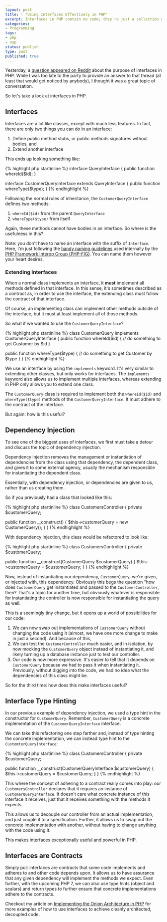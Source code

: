 ```yaml
---
layout: post
title: ! "Using Interfaces Effectively in PHP"
excerpt: Interfaces in PHP contain no code; they're just a collection of thoughts. How is this useful?
categories:
- Programming
tags:
- php
- oop
status: publish
type: post
published: true
---
```


Yesterday, a
[question appeared on Reddit](http://www.reddit.com/r/PHP/comments/30904p/i_dont_understand_the_usefulness_of_interface/)
about the purpose of interfaces in PHP. While I was too late to the party to provide an answer to
that thread (at least that would get noticed by anybody), I thought it was a great topic of
conversation.

So let's take a look at interfaces in PHP.

## Interfaces

Interfaces are a lot like classes, except with much less features. In fact, there are only two
things you can do in an interface:

 1. Define public method stubs, or public methods signatures without bodies, and
 2. Extend another interface

This ends up looking something like:

{% highlight php startinline %}
interface QueryInterface {
  public function whereId($id);
}

interface CustomerQueryInterface extends QueryInterface {
  public function whereType($type);
}
{% endhighlight %}

Following the normal rules of inheritance, the `CustomerQueryInterface` defines two methods:

 1. `whereId($id)` from the parent `QueryInterface`
 2. `whereType($type)` from itself

Again, these methods cannot have bodies in an interface. So where is the usefulness in this?

Note: you don't have to name an interface with the suffix of `Interface`. Here, I'm just following
the [handy naming guidelines](https://github.com/php-fig/fig-standards/blob/master/bylaws/002-psr-naming-conventions.md)
used internally by the [PHP Framework Interop Group (PHP-FIG)](http://www.php-fig.org/). You
can name them however your heart desires.

### Extending Interfaces

When a normal class implements an interface, it **must** implement all methods defined in that
interface. In this sense, it's sometimes described as a contract as, in order to use the interface,
the extending class must follow the contract of that interface.

Of course, an implementing class can implement other methods outside of the interface, but it must
at least implement all of those methods.

So what if we wanted to use the `CustomerQueryInterface`?

{% highlight php startinline %}
class CustomerQuery implements CustomerQueryInterface {
  public function whereId($id) {
    // do something to get Customer by $id
  }

  public function whereType($type) {
    // do something to get Customer by $type
  }
}
{% endhighlight %}

We use an interface by using the `implements` keyword. It's very similar to extending other classes,
but only works for interfaces. The `implements` keyword also allows us to implement multiple
interfaces, whereas extending in PHP only allows you to extend one class.

The `CustomerQuery` class is required to implement both the `whereId($id)` and `whereType($type)`
methods of the `CustomerQueryInterface`. It must adhere to the contract of the interface.

But again: how is this useful?

## Dependency Injection

To see one of the biggest uses of interfaces, we first must take a detour and discuss the topic of
dependency injection.

Dependency injection removes the management or instantiation of dependencies from the class using
that dependency, the dependent class, and gives it to some external agency, usually the mechanism
responsible for instantiating the dependent class.

Essentially, with dependency injection, or dependencies are given to us, rather than us creating
them.

So if you previously had a class that looked like this:

{% highlight php startinline %}
class CustomersController {
  private $customerQuery;

  public function __construct() {
    $this->customerQuery = new CustomerQuery();
  }
}
{% endhighlight %}

With dependency injection, this class would be refactored to look like:

{% highlight php startinline %}
class CustomersController {
  private $customerQuery;

  public function __construct(CustomerQuery $customerQuery) {
    $this->customerQuery = $customerQuery;
  }
}
{% endhighlight %}

Now, instead of instantiating our dependency, `CustomerQuery`, we're given, or injected with, this
dependency. Obviously this begs the question "how does `CustomerQuery` get instantiated and passed
to the `CustomerController`, then? That's a topic for another time, but obviously whatever is
responsible for instantiating the controller is now responsible for instantiating the query as well.

This is a seemingly tiny change, but it opens up a world of possibilities for our code:

 1. We can now swap out implementations of `CustomerQuery` without changing the code using it
 (almost, we have one more change to make in just a second). And because of this,
 2. We can test the `CustomerController` much easier, and in isolation, by now mocking the
 `CustomerQuery` object instead of instantiating it, and likely turning up a database instance just
 to test our controller.
 3. Our code is now more expressive. It's easier to tell that it depends on `CustomerQuery` because
 we had to pass it when instantiating it. Previously, without digging into the code, we had no idea
 what the dependencies of this class might be.

So for the third time: how does this make interfaces useful?

## Interface Type Hinting

In our previous example of dependency injection, we used a type hint in the constructor for
`CustomerQuery`. Remember, `CustomerQuery` is a concrete implementation of the
`CustomerQueryInterface` interface.

We can take this refactoring one step farther and, instead of type hinting the concrete
implementation, we can instead type hint to the `CustomterQueryInterface`:

{% highlight php startinline %}
class CustomersController {
  private $customerQuery;

  public function __construct(CustomerQueryInterface $customerQuery) {
    $this->customerQuery = $customerQuery;
  }
}
{% endhighlight %}

This where the concept of adhering to a contract really comes into play: our `CustomersController`
declares that it requires an instance of `CustomerQueryInterface`. It doesn't care what concrete
instance of this interface it receives, just that it receives something with the methods it expects.

This allows us to decouple our controller from an actual implementation, and just couple it to a
specification. Further, it allows us to swap out the concrete implementation with another, without
having to change anything with the code using it.

This makes interfaces exceptionally useful and powerful in PHP.

## Interfaces are Contracts

Simply put: interfaces are contracts that some code implements and adheres to and other code
depends upon. It allows us to have assurance that any given dependency will implement the methods
we expect. Even further, with the upcoming PHP 7, we can also use type hints (object and scalars)
and return types to further ensure that concrete implementations adhere to the contracts.

Checkout my article on
[Implementing the Onion Architecture in PHP](/2013/07/04/implementing-the-onion-architecture-in-php/)
for more examples of how to use interfaces to achieve cleanly architected, decoupled code.

